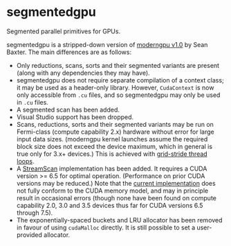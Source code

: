 segmentedgpu
============

Segmented parallel primitives for GPUs.

segmentedgpu is a stripped-down version of [moderngpu v1.0](https://github.com/moderngpu/moderngpu/wiki/moderngpu-1.0) by Sean Baxter. The main differences are as follows:

* Only reductions, scans, sorts and their segmented variants are present (along with any dependencies they may have).
* segmentedgpu does not require separate compilation of a context class; it may be used as a header-only library. However, `CudaContext` is now only accessible from `.cu` files, and so segmentedgpu may only be used in `.cu` files.
* A segmented scan has been added.
* Visual Studio support has been dropped.
* Scans, reductions, sorts and their segmented variants may be run on Fermi-class (compute capability 2.x) hardware without error for large input data sizes. (moderngpu kernel launches assume the required block size does not exceed the device maximum, which in general is true only for 3.x+ devices.) This is achieved with [grid-stride thread loops](https://devblogs.nvidia.com/parallelforall/cuda-pro-tip-write-flexible-kernels-grid-stride-loops/).
* A [StreamScan](https://dl.acm.org/citation.cfm?id=2442539) implementation has been added. It requires a CUDA version >= 6.5 for optimal operation. (Performance on prior CUDA versions may be reduced.)
Note that the [current implementation](include/kernels/streamscan.cuh) does not fully conform to the CUDA memory model, and may in principle result in occasional errors (though none have been found on compute capability 2.0, 3.0 and 3.5 devices thus far for CUDA versions 6.5 through 7.5).
* The exponentially-spaced buckets and LRU allocator has been removed in favour of using `cudaMalloc` directly. It is still possible to set a user-provided allocator.

